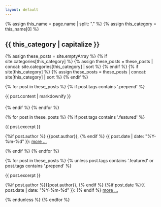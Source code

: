 ```yaml
---
layout: default
---
```


{% assign this_name = page.name | split: "." %}
{% assign this_category = this_name[0] %}

## {{ this_category | capitalize }}

<!-- pages from both _posts and collections are parsed over -->
{% assign these_posts = site.emptyArray %}
{% if site.categories[this_category] %}
  {% assign these_posts = these_posts | concat: site.categories[this_category] | sort %}
{% endif %}
{% if site[this_category] %}
  {% assign these_posts = these_posts | concat: site[this_category] | sort %}
{% endif %}

<!-- there are special posts for prepending content to the listing pages -->
{% for post in these_posts %}
  {% if post.tags contains '.prepend' %}
<div style="margin-bottom: 20px;">
{{ post.content | markdownify }}
</div>
  {% endif %}
{% endfor %}

{% for post in these_posts %}
  {% if post.tags contains '.featured' %}
<div class="excerpt">
    {{ post.excerpt }}
<p class="footnote">
    {%if post.author %}
      {{post.author}}, 
    {% endif %}
  {{ post.date | date: "%Y-%m-%d" }}: <a href="{{ post.url | relative_url }}">more ...</a>
  </p>
</div>
  {% endif %}
{% endfor %}

{% for post in these_posts %}
  {% unless post.tags contains '.featured' or post.tags contains '.prepend' %} 
<div class="excerpt">
    {{ post.excerpt }}
<p class="footnote">
    {%if post.author %}{{post.author}}, {% endif %}
    {%if post.date %}{{ post.date | date: "%Y-%m-%d" }}: {% endif %}
 <a href="{{ post.url | relative_url }}">more ...</a>
  </p>
</div>
  {% endunless %}
{% endfor %}
